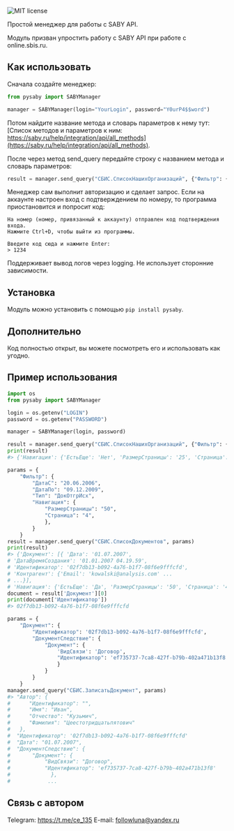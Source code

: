 ![MIT license](https://img.shields.io/badge/License-MIT-blue.svg)

Простой менеджер для работы с SABY API.

Модуль призван упростить работу с SABY API при работе с online.sbis.ru.

## Как использовать

Сначала создайте менеджер: 
```python
from pysaby import SABYManager

manager = SABYManager(login="YourLogin", password="Y0urP4$$word")
```
Потом найдите название метода и словарь параметров к нему тут: [Список методов и параметров к ним: https://saby.ru/help/integration/api/all_methods](https://saby.ru/help/integration/api/all_methods).

После через метод send_query передайте строку с названием метода и словарь параметров:
```python
result = manager.send_query("СБИС.СписокНашихОрганизаций", {"Фильтр": {}})
```
Менеджер сам выполнит авторизацию и сделает запрос.
Если на аккаунте настроен вход с подтверждением по номеру, то программа приостановится и попросит код:
```
На номер (номер, привязанный к аккаунту) отправлен код подтверждения входа.
Нажмите Ctrl+D, чтобы выйти из программы.

Введите код сюда и нажмите Enter: 
> 1234
```

Поддерживает вывод логов через logging.
Не использует сторонние зависимости.

## Установка

Модуль можно установить с помощью `pip install pysaby`.

## Дополнительно

Код полностью открыт, вы можете посмотреть его и использовать как угодно.

## Пример использования

```python
import os
from pysaby import SABYManager

login = os.getenv("LOGIN")
password = os.getenv("PASSWORD")

manager = SABYManager(login, password)

result = manager.send_query("СБИС.СписокНашихОрганизаций", {"Фильтр": {}})
print(result)
#> {'Навигация': {'ЕстьЕще': 'Нет', 'РазмерСтраницы': '25', 'Страница': '0'}, 'НашаОрганизация': [{'ДокументооборотПодключен': 'Да', 'Идентификатор': '', 'ИдентификаторИС': '12767875', ...

params = {
    "Фильтр": {
        "ДатаС": "20.06.2006",
        "ДатаПо": "09.12.2009",
        "Тип": "ДокОтгрИсх",
        "Навигация": {
            "РазмерСтраницы": "50",
            "Страница": "4",
            },
        }
    }
result = manager.send_query("СБИС.СписокДокументов", params)
print(result)
#> {'Документ': [{ 'Дата': '01.07.2007',
# 'ДатаВремяСоздания': '01.01.2007 04.19.59',
# 'Идентификатор': '02f7db13-b092-4a76-b1f7-08f6e9fffcfd',
# 'Контрагент': {'Email': 'kowalski@analysis.com' ...
# ...}],
# 'Навигация': {'ЕстьЕще': 'Да', 'РазмерСтраницы': '50', 'Страница': '4'}}
document = result['Документ'][0]
print(document['Идентификатор'])
#> 02f7db13-b092-4a76-b1f7-08f6e9fffcfd

params = {
    "Документ": {
        "Идентификатор": '02f7db13-b092-4a76-b1f7-08f6e9fffcfd',
        "ДокументСледствие": {
            "Документ": {
                'ВидСвязи': 'Договор',
                "Идентификатор": 'ef735737-7ca8-427f-b79b-402a471b13f8'
                }
            }
        }
    }
manager.send_query("СБИС.ЗаписатьДокумент", params)
#> "Автор": {
#      "Идентификатор": "",
#      "Имя": "Иван",
#      "Отчество": "Кузьмич",
#      "Фамилия": "Цеестотридцатьпятович"
#   },
#  "Идентификатор": '02f7db13-b092-4a76-b1f7-08f6e9fffcfd'
#  "Дата": "01.07.2007",
#  "ДокументСледствие": {
#       "Документ": {
#           "ВидСвязи": "Договор",
#           "Идентификатор": 'ef735737-7ca8-427f-b79b-402a471b13f8'
#             },
#            ...
```

## Связь с автором

Telegram: https://t.me/ce_135
E-mail: followluna@yandex.ru